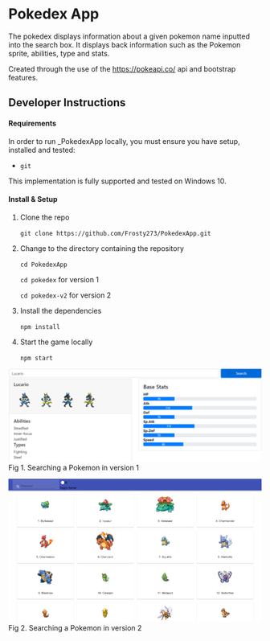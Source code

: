 # Pokedex App

The pokedex displays information about a given pokemon name inputted into the search box. It displays back information such as the Pokemon sprite, abilities, type and stats.

Created through the use of the https://pokeapi.co/ api and bootstrap features.

## Developer Instructions

#### Requirements

In order to run _PokedexApp locally, you must ensure you have setup, installed and tested:

-   `git`

This implementation is fully supported and tested on Windows 10.

#### Install & Setup

1. Clone the repo

    `git clone https://github.com/Frosty273/PokedexApp.git`

2. Change to the directory containing the repository

    `cd PokedexApp`
    
    `cd pokedex` for version 1
    
    `cd pokedex-v2` for version 2

3. Install the dependencies

    `npm install`

4. Start the game locally

    `npm start`

![Version 1](/Figure1.PNG)
Fig 1. Searching a Pokemon in version 1


![Version 2](/Figure2.PNG)
Fig 2. Searching a Pokemon in version 2

